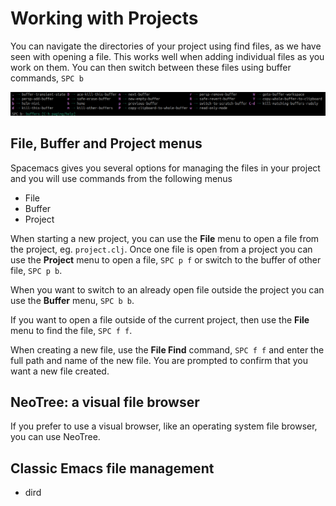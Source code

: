 # Working with Projects

You can navigate the directories of your project using find files, as we have seen with opening a file.  This works well when adding individual files as you work on them.  You can then switch between these files using buffer commands, `SPC b`

![Spacemacs - Buffer menu](/images/spacemacs-buffer-menu.png)


## File, Buffer and Project menus

Spacemacs gives you several options for managing the files in your project and you will use commands from the following menus

* File
* Buffer
* Project

When starting a new project, you can use the **File** menu to open a file from the project, eg. `project.clj`.  Once one file is open from a project you can use the **Project** menu to open a file, `SPC p f` or switch to the buffer of other file, `SPC p b`.

When you want to switch to an already open file outside the project you can use the **Buffer** menu, `SPC b b`.

If you want to open a file outside of the current project, then use the **File** menu to find the file, `SPC f f`.

When creating a new file, use the **File Find** command, `SPC f f` and enter the full path and name of the new file.  You are prompted to confirm that you want a new file created.


## NeoTree: a visual file browser

If you prefer to use a visual browser, like an operating system file browser, you can use NeoTree.


## Classic Emacs file management 

* dird
